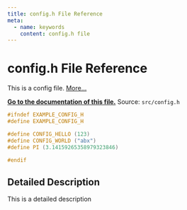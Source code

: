 ```yaml
---
title: config.h File Reference
meta:
  - name: keywords
    content: config.h file
---
```


# config.h File Reference

This is a config file. [More...](#detailed-description)

**[Go to the documentation of this file.](config_8h.md)**
Source: `src/config.h`

    
      
    
    
    
```cpp
#ifndef EXAMPLE_CONFIG_H
#define EXAMPLE_CONFIG_H

#define CONFIG_HELLO (123)
#define CONFIG_WORLD ("abx")
#define PI (3.14159265358979323846)

#endif
```


    
  
## Detailed Description

This is a detailed description 
